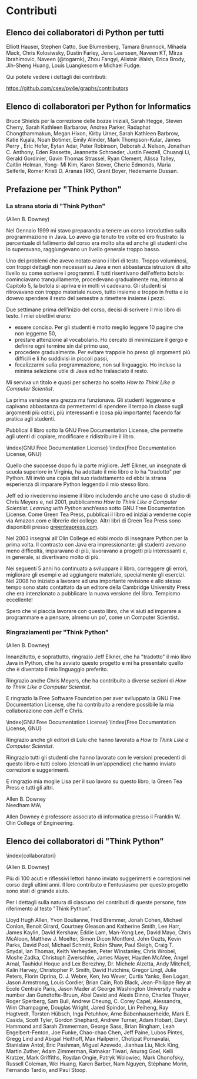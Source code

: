 ﻿

Contributi
=============

Elenco dei collaboratori di Python per tutti 
-------------------------------------------

Elliott Hauser, Stephen Catto, Sue Blumenberg, Tamara Brunnock, Mihaela Mack, Chris Kolosiwsky, Dustin Farley, Jens Leerssen, Naveen KT, Mirza Ibrahimovic, Naveen (@togarnk), Zhou Fangyi, Alistair Walsh, Erica Brody, Jih-Sheng Huang, Louis Luangkesorn e Michael Fudge.

Qui potete vedere i dettagli dei contributi:

https://github.com/csev/py4e/graphs/contributors

Elenco di collaboratori per Python for Informatics 
-------------------------------------------

Bruce Shields per la correzione delle bozze iniziali, Sarah Hegge, Steven Cherry, Sarah Kathleen Barbarow, Andrea Parker, Radaphat Chongthammakun, Megan Hixon, Kirby Urner, Sarah Kathleen Barbrow, Katie Kujala, Noah Botimer, Emily Alinder, Mark Thompson-Kular, James Perry , Eric Hofer, Eytan Adar, Peter Robinson, Deborah J. Nelson, Jonathan C. Anthony, Eden Rassette, Jeannette Schroeder, Justin Feezell, Chuanqi Li, Gerald Gordinier, Gavin Thomas Strassel, Ryan Clement, Alissa Talley, Caitlin Holman, Yong- Mi Kim, Karen Stover, Cherie Edmonds, Maria Seiferle, Romer Kristi D. Aranas (RK), Grant Boyer, Hedemarrie Dussan.

Prefazione per "Think Python"
--------------------------

### La strana storia di "Think Python"

(Allen B. Downey)

Nel Gennaio 1999 mi stavo preparando a tenere un corso introduttivo sulla programmazione in Java. Lo avevo già tenuto tre volte ed ero frustrato:
la percentuale di fallimento del corso era molto alta ed anche gli studenti che lo superavano, raggiungevano un livello generale troppo basso.

Uno dei problemi che avevo notato erano i libri di testo. Troppo voluminosi, con troppi dettagli non necessari su Java e non abbastanza istruzioni di alto livello su come scrivere i programmi. E tutti risentivano dell'effetto botola: cominciavano tranquillamente, procedevano gradualmente ma, intorno al Capitolo 5, la botola si apriva e in molti vi cadevano. Gli studenti si ritrovavano con troppo materiale nuovo, tutto insieme e troppo in fretta e io dovevo spendere il resto del semestre a rimettere insieme i pezzi.

Due settimane prima dell’inizio del corso, decisi di scrivere il mio libro di testo. I miei obiettivi erano:

- essere conciso. Per gli studenti è molto meglio leggere 10 pagine che non leggerne 50,
- prestare attenzione al vocabolario. Ho cercato di minimizzare il gergo e definire ogni termine sin dal primo uso,
- procedere gradualmente. Per evitare trappole ho preso gli argomenti più difficili e li ho suddivisi in piccoli passi,
- focalizzarmi sulla programmazione, non sul linguaggio. Ho incluso la minima selezione utile di Java ed ho tralasciato il resto.

Mi serviva un titolo e quasi per scherzo ho scelto *How to Think Like a Computer Scientist*.

La prima versione era grezza ma funzionava. Gli studenti leggevano e capivano abbastanza da permettermi di spendere il tempo in classe sugli argomenti più ostici, più interessanti e (cosa più importante) facendo far pratica agli studenti.

Pubblicai il libro sotto la GNU Free Documentation License, che permette agli utenti di copiare, modificare e ridistribuire il libro.

\index{GNU Free Documentation License}
\index{Free Documentation License, GNU}

Quello che successe dopo fu la parte migliore. Jeff Elkner, un insegnate di scuola superiore in Virginia, ha adottato il mio libro e lo ha "tradotto" per Python. Mi inviò una copia del suo riadattamento ed ebbi la strana esperienza di imparare Python leggendo il mio stesso libro.

Jeff ed io rivedemmo insieme il libro includendo anche uno caso di studio di Chris Meyers e, nel 2001, pubblicammo *How to Think Like a Computer Scientist: Learning with Python* anch’esso sotto GNU Free Documentation License. Come Green Tea Press, pubblicai il libro ed iniziai a venderne copie via Amazon.com e librerie dei college. Altri libri di Green Tea Press sono disponibili presso [greenteapress.com](greenteapress.com).

Nel 2003 insegnai all'Olin College ed ebbi modo di insegnare Python per la prima volta. Il contrasto con Java era impressionante: gli studenti avevano meno difficoltà, imparavano di più, lavoravano a progetti più interessanti e, in generale, si divertivano molto di più.

Nei seguenti 5 anni ho continuato a sviluppare il libro, correggere gli errori, migliorare gli esempi e ad aggiungere materiale, specialmente gli esercizi. Nel 2008 ho iniziato a lavorare ad una importante revisione e allo stesso tempo sono stato contattato da un editore della Cambridge University Press che era intenzionato a pubblicare la nuova versione del libro. Tempismo eccellente!

Spero che vi piaccia lavorare con questo libro, che vi aiuti ad imparare a programmare e a pensare, almeno un po', come un Computer Scientist.

### Ringraziamenti per "Think Python"

(Allen B. Downey)

Innanzitutto, e soprattutto, ringrazio Jeff Elkner, che ha "tradotto" il mio libro Java in Python, che ha avviato questo progetto e mi ha presentato quello che è diventato il mio linguaggio preferito.

Ringrazio anche Chris Meyers, che ha contribuito a diverse sezioni di *How to Think Like a Computer Scientist*.

E ringrazio la Free Software Foundation per aver sviluppato la GNU Free Documentation License, che ha contribuito a rendere possibile la mia collaborazione con Jeff e Chris.

\index{GNU Free Documentation License}
\index{Free Documentation License, GNU}

Ringrazio anche gli editori di Lulu che hanno lavorato a *How to Think Like a Computer Scientist*.

Ringrazio tutti gli studenti che hanno lavorato con le versioni precedenti di questo libro e tutti coloro (elencati in un'appendice) che hanno inviato correzioni e suggerimenti.

E ringrazio mia moglie Lisa per il suo lavoro su questo libro, la Green Tea Press e tutti gli altri.

Allen B. Downey\
Needham MA\

Allen Downey è professore associato di informatica presso il Franklin W. Olin College of Engineering.

Elenco dei collaboratori di "Think Python"
-----------------------------------

\index{collaboratori}

(Allen B. Downey)

Più di 100 acuti e riflessivi lettori hanno inviato suggerimenti e correzioni nel corso degli ultimi anni. Il loro contributo e l'entusiasmo per questo progetto sono stati di grande aiuto.

Per i dettagli sulla natura di ciascuno dei contributi di queste persone, fate riferimento al testo "Think Python".

Lloyd Hugh Allen, Yvon Boulianne, Fred Bremmer, Jonah Cohen, Michael Conlon, Benoit Girard, Courtney Gleason and Katherine Smith, Lee Harr, James Kaylin, David Kershaw, Eddie Lam, Man-Yong Lee, David Mayo, Chris McAloon, Matthew J. Moelter, Simon Dicon Montford, John Ouzts, Kevin Parks, David Pool, Michael Schmitt, Robin Shaw, Paul Sleigh, Craig T. Snydal, Ian Thomas, Keith Verheyden, Peter Winstanley, Chris Wrobel, Moshe Zadka, Christoph Zwerschke, James Mayer, Hayden McAfee, Angel Arnal, Tauhidul Hoque and Lex Berezhny, Dr. Michele Alzetta, Andy Mitchell, Kalin Harvey, Christopher P. Smith, David Hutchins, Gregor Lingl, Julie Peters, Florin Oprina, D. J. Webre, Ken, Ivo Wever, Curtis Yanko, Ben Logan, Jason Armstrong, Louis Cordier, Brian Cain, Rob Black, Jean-Philippe Rey at Ecole Centrale Paris, Jason Mader at George Washington University made a number Jan Gundtofte-Bruun, Abel David and Alexis Dinno, Charles Thayer, Roger Sperberg, Sam Bull, Andrew Cheung, C. Corey Capel, Alessandra, Wim Champagne, Douglas Wright, Jared Spindor, Lin Peiheng, Ray Hagtvedt, Torsten Hübsch, Inga Petuhhov, Arne Babenhauserheide, Mark E. Casida, Scott Tyler, Gordon Shephard, Andrew Turner, Adam Hobart, Daryl Hammond and Sarah Zimmerman, George Sass, Brian Bingham, Leah Engelbert-Fenton, Joe Funke, Chao-chao Chen, Jeff Paine, Lubos Pintes, Gregg Lind and Abigail Heithoff, Max Hailperin, Chotipat Pornavalai, Stanislaw Antol, Eric Pashman, Miguel Azevedo, Jianhua Liu, Nick King, Martin Zuther, Adam Zimmerman, Ratnakar Tiwari, Anurag Goel, Kelli Kratzer, Mark Griffiths, Roydan Ongie, Patryk Wolowiec, Mark Chonofsky, Russell Coleman, Wei Huang, Karen Barber, Nam Nguyen, Stéphane Morin, Fernando Tardio, and Paul Stoop.
